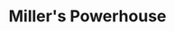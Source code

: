 ---
title: "Miller's Powerhouse"
url: /manchester/millers-powerhouse-second-street/
shop: car repair
---